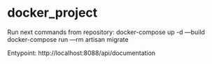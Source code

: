 # docker_project
Run next commands from repository:
docker-compose up -d —build
docker-compose run —rm artisan migrate

Entypoint: http://localhost:8088/api/documentation
